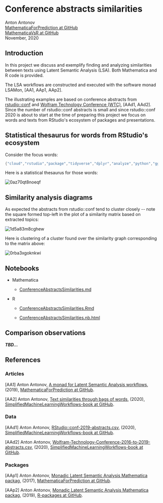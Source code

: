 # Conference abstracts similarities
 
Anton Antonov  
[MathematicaForPrediction at GitHub](https://github.com/antononcube/MathematicaForPrediction)  
[MathematicaVsR at GitHub](https://github.com/antononcube/MathematicaVsR)  
November, 2020

## Introduction

In this project we discuss and exemplify finding and analyzing similarities between texts using 
Latent Semantic Analysis (LSA). Both Mathematica and R code is provided.

The LSA workflows are constructed and executed with the software monad LSAMon, \[AA1, AAp1, AAp2\]. 

The illustrating examples are based on conference abstracts from 
[rstudio::conf](https://rstudio.com/conference/) 
and 
[Wolfram Technology Conference (WTC)](https://www.wolfram.com/events/technology-conference/2019/), 
\[AAd1, AAd2\]. 
Since the number of rstudio::conf abstracts is small and since rstudio::conf 2020 is about to start 
at the time of preparing this project we focus on words and texts from RStudio's ecosystem of packages and presentations.

## Statistical thesaurus for words from RStudio's ecosystem

Consider the focus words:

```mathematica
{"cloud","rstudio","package","tidyverse","dplyr","analyze","python","ggplot2","markdown","sql"}
```

Here is a statistical thesaurus for those words:

![0az70qt8noeqf](https://github.com/antononcube/MathematicaVsR/raw/master/Projects/ConferenceAbstactsSimilarities/Mathematica/Diagrams/0az70qt8noeqf-better.png) 


## Similarity analysis diagrams

As expected the abstracts from rstudio::conf tend to cluster closely -- 
note the square formed top-left in the plot of a similarity matrix based on extracted topics:

![1d5a83m8cghew](https://github.com/antononcube/MathematicaVsR/raw/master/Projects/ConferenceAbstactsSimilarities/Mathematica/Diagrams/1d5a83m8cghew.png) 

Here is clustering of a cluster found over the similarity graph corresponding to the matrix above:

![0rba3xgoknkwi](https://github.com/antononcube/MathematicaVsR/raw/master/Projects/ConferenceAbstactsSimilarities/Mathematica/Diagrams/0rba3xgoknkwi.png) 


## Notebooks

- Mathematica

  - [ConferenceAbstractsSimilarities.md](https://github.com/antononcube/MathematicaVsR/blob/master/Projects/ConferenceAbstactsSimilarities/Mathematica/ConferenceAbstractsSimilarities.md)

- R
  
  - [ConferenceAbstractsSimilarities.Rmd](https://github.com/antononcube/MathematicaVsR/blob/master/Projects/ConferenceAbstactsSimilarities/R/ConferenceAbstractsSimilarities.Rmd) 
  
  - [ConferenceAbstractsSimilarities.nb.html](https://htmlpreview.github.io/?https://github.com/antononcube/MathematicaVsR/blob/master/Projects/ConferenceAbstactsSimilarities/R/ConferenceAbstractsSimilarities.nb.html)

## Comparison observations

***TBD...***

## References

### Articles

[AA1] Anton Antonov, 
[A monad for Latent Semantic Analysis workflows](https://github.com/antononcube/MathematicaForPrediction/blob/master/MarkdownDocuments/A-monad-for-Latent-Semantic-Analysis-workflows.md), 
(2019), 
[MathematicaForPrediction at GitHub](https://github.com/antononcube/MathematicaForPrediction).

[AA2] Anton Antonov, 
[Text similarities through bags of words](https://github.com/antononcube/SimplifiedMachineLearningWorkflows-book/blob/master/Part-3-Example-Applications/Text-similarities-through-bags-of-words.md), 
(2020), 
[SimplifiedMachineLearningWorkflows-book at GitHub](https://github.com/antononcube/SimplifiedMachineLearningWorkflows-book).

### Data

[AAd1] Anton Antonov, 
[RStudio::conf-2019-abstracts.csv](https://github.com/antononcube/SimplifiedMachineLearningWorkflows-book/blob/master/Data/RStudio-conf-2019-abstracts.csv), 
(2020), 
[SimplifiedMachineLearningWorkflows-book at GitHub](https://github.com/antononcube/SimplifiedMachineLearningWorkflows-book).

[AAd2] Anton Antonov, 
[Wolfram-Technology-Conference-2016-to-2019-abstracts.csv](https://github.com/antononcube/SimplifiedMachineLearningWorkflows-book/blob/master/Data/Wolfram-Technology-Conference-2016-to-2019-abstracts.csv), 
(2020), 
[SimplifiedMachineLearningWorkflows-book at GitHub](https://github.com/antononcube/SimplifiedMachineLearningWorkflows-book).

### Packages

[AAp1] Anton Antonov, 
[Monadic Latent Semantic Analysis Mathematica packag](https://github.com/antononcube/MathematicaForPrediction/blob/master/MonadicProgramming/MonadicLatentSemanticAnalysis.m),
(2017), 
[MathematicaForPrediction at GitHub](https://github.com/antononcube/MathematicaForPrediction).

[AAp2] Anton Antonov, 
[Monadic Latent Semantic Analysis Mathematica packag](https://github.com/antononcube/R-packages/tree/master/LSAMon-R),
(2019), 
[R-packages at GitHub](https://github.com/antononcube/R-packages).